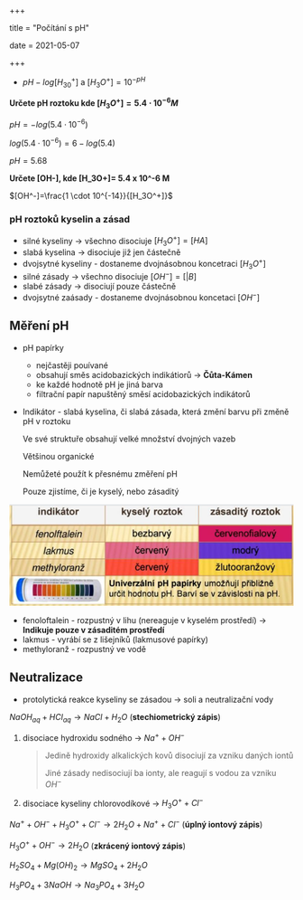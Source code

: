 +++

title = "Počítání s pH"

date = 2021-05-07

+++

- $pH -log[H_30^+]$ a  $[H_3O^+]=10^{-pH}$

**Určete pH roztoku kde $[H_3O^+]=5.4 \cdot 10^{-6} M$**

$pH=-log(5.4 \cdot 10^{-6})$

$log(5.4 \cdot 10^{-6}) = 6 - log(5.4)$

$pH = 5.68$

**Určete [OH-], kde [H_3O+]= 5.4 x 10^-6 M**

$[OH^-]=\frac{1 \cdot 10^{-14}}{[H_3O^+]}$

### pH roztoků kyselin a zásad

- silné kyseliny $\to$ všechno disociuje $[H_3O^+]=[HA]$
- slabá kyselina $\to$ disociuje již jen částečně
- dvojsytné kyseliny - dostaneme dvojnásobnou koncetraci $[H_3O^+]$
- silné zásady $\to$ všechno disociuje $[OH^-]=[|B]$
- slabé zásady $\to$ disociují pouze částečně
- dvojsytné zaásady - dostaneme dvojnásobnou koncetaci $[OH^-]$

## Měření pH

- pH papírky

  - nejčastěji pouívané
  - obsahují směs acidobazických indikátiorů $\to$ **Čůta-Kámen**
  - ke každé hodnotě pH je jiná barva
  - filtrační papír napuštěný směsí acidobazických indikátorů

- Indikátor - slabá kyselina, či slabá zásada, která změní barvu při změně pH v roztoku

  Ve své struktuře obsahují velké množství dvojných vazeb

  Většinou organické

  Nemůžeté použít k přesnému změření pH

  Pouze zjistíme, či je kyselý, nebo zásaditý

![](https://github.com/cervthecoder/github_images/blob/master/Screenshot%202021-05-12%20at%2008.38.21.png?raw=true)

- fenoloftalein - rozpustný v lihu (nereaguje v kyselém prostředí) $\to$ **Indikuje pouze v zásaditém prostředí**
- lakmus - vyrábí se z lišejníků (lakmusové papírky)
- methyloranž - rozpustný ve vodě

## Neutralizace

- protolytická reakce kyseliny se zásadou $\to$ soli a neutralizační vody

$NaOH_{aq} + HCl_{aq} \to NaCl + H_2O$ (**stechiometrický zápis**)

1. disociace hydroxidu sodného $\to$ $Na^+ + OH^-$

   > Jedině hydroxidy alkalických kovů disociují za vzniku daných iontů
   >
   > Jiné zásady nedisociují ba ionty, ale reagují s vodou za vzniku $OH^-$

2. disociace kyseliny chlorovodíkové $\to$ $H_3O^+ + Cl^-$

$Na^+ + OH^- + H_3O^+ + Cl^- \to 2H_2O + Na^+ + Cl^-$ (**úplný iontový zápis**)

$H_3O^+ + OH^- \to 2H_2O$ (**zkrácený iontový zápis**)



$H_2SO_4 + Mg(OH)_2 \to MgSO_4 + 2H_2O$

$H_3PO_4 + 3NaOH \to Na_3PO_4 + 3H_2O$

